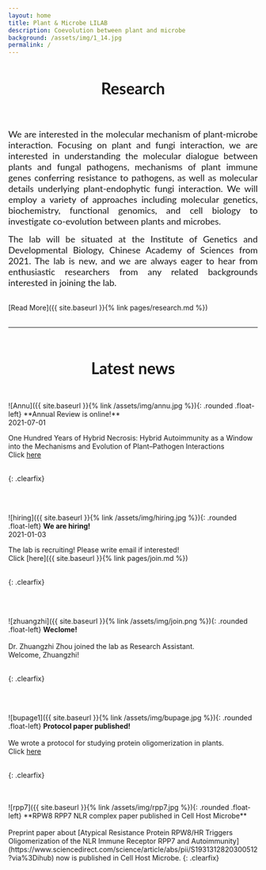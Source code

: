 ```yaml
---
layout: home
title: Plant & Microbe LILAB
description: Coevolution between plant and microbe
background: /assets/img/1_14.jpg
permalink: /
---
```

&nbsp;
&nbsp;
<p align="center">
<font face="Lato" size="6">
  <b>Research</b>
</font>
</p>
<br/>
<br/>
<p align="justify"><font size="4" face="Lato">We are interested in the molecular mechanism of plant-microbe interaction. Focusing on plant and fungi interaction, we are interested in understanding the molecular dialogue between plants and fungal pathogens, mechanisms of plant immune genes conferring resistance to pathogens, as well as molecular details underlying plant-endophytic fungi interaction. We will employ a variety of approaches including molecular genetics, biochemistry, functional genomics, and cell biology to investigate co-evolution between plants and microbes.</font></p>
  
<p align="justify"><font  size="4"  face="Lato">The lab will be situated at the Institute of Genetics and Developmental Biology, Chinese Academy of Sciences from 2021. The lab is new, and we are always eager to hear from enthusiastic researchers from any related backgrounds interested in joining the lab.</font></p>

<br/>
[Read More]({{ site.baseurl }}{% link pages/research.md %})
<br/>
<br/>

---


<br/>
<br/>
<p align="center">
<font face="Lato" size="6">
 <b>Latest news</b>
</font>
</p>
<br/>
<br/>
![Annu]({{ site.baseurl }}{% link /assets/img/annu.jpg %}){: .rounded .float-left}
**Annual Review is online!**<br/>
2021-07-01<br/>
 
 
One Hundred Years of Hybrid Necrosis: Hybrid Autoimmunity as a Window into the Mechanisms and Evolution of Plant–Pathogen Interactions<br/>
Click [here](https://www.annualreviews.org/doi/10.1146/annurev-phyto-020620-114826)
<br/>
<br/>

{: .clearfix}

<br/>
<br/>

![hiring]({{ site.baseurl }}{% link /assets/img/hiring.jpg %}){: .rounded .float-left}
**We are hiring!**<br/>
2021-01-03<br/>
 
 
The lab is recruiting! Please write email if interested!<br/>
Click [here]({{ site.baseurl }}{% link pages/join.md %})
<br/>
<br/>

{: .clearfix}

<br/>
<br/>

![zhuangzhi]({{ site.baseurl }}{% link /assets/img/join.png %}){: .rounded .float-left}
**Weclome!**<br/>
<br/>
Dr. Zhuangzhi Zhou joined the lab as Research Assistant.<br/>
Welcome, Zhuangzhi!
<br/>
<br/>

{: .clearfix}

<br/>
<br/>

![bupage1]({{ site.baseurl }}{% link /assets/img/bupage.jpg %}){: .rounded .float-left}
**Protocol paper published!**<br/>
<br/>
We wrote a protocol for studying protein oligomerization in plants.<br/>
Click [here](https://currentprotocols.onlinelibrary.wiley.com/doi/full/10.1002/cppb.20107)
<br/>
<br/>

{: .clearfix}

<br/>
<br/>
![rpp7]({{ site.baseurl }}{% link /assets/img/rpp7.jpg %}){: .rounded .float-left}
**RPW8 RPP7 NLR complex paper published in Cell Host Microbe**<br/>
<br/>
Preprint paper about [Atypical Resistance Protein RPW8/HR Triggers Oligomerization of the NLR Immune Receptor RPP7 and Autoimmunity](https://www.sciencedirect.com/science/article/abs/pii/S1931312820300512?via%3Dihub) now is published in Cell Host Microbe.
{: .clearfix}

